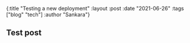 {:title "Testing a new deployment"
:layout :post
:date "2021-06-26"
:tags ["blog" "tech"]
:author "Sankara"}

## Test post